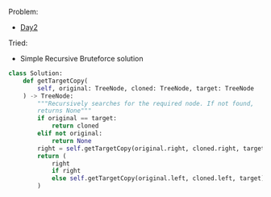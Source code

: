 Problem:
   - [Day2](https://leetcode.com/explore/challenge/card/january-leetcoding-challenge-2021/579/week-1-january-1st-january-7th/3590/)

Tried:
   - Simple Recursive Bruteforce solution

``` python
class Solution:
    def getTargetCopy(
        self, original: TreeNode, cloned: TreeNode, target: TreeNode
    ) -> TreeNode:
        """Recursively searches for the required node. If not found,
        returns None"""
        if original == target:
            return cloned
        elif not original:
            return None
        right = self.getTargetCopy(original.right, cloned.right, target)
        return (
            right
            if right
            else self.getTargetCopy(original.left, cloned.left, target)
        )

```